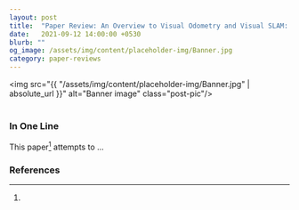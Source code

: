 ```yaml
---
layout: post
title:  "Paper Review: An Overview to Visual Odometry and Visual SLAM: Applicationsto Mobile Robotics"
date:   2021-09-12 14:00:00 +0530
blurb: ""
og_image: /assets/img/content/placeholder-img/Banner.jpg
category: paper-reviews
---
```


<img src="{{ "/assets/img/content/placeholder-img/Banner.jpg" | absolute_url }}" alt="Banner image" class="post-pic"/>
<br />
<br />


### In One Line
This paper[^1] attempts to ...





### References
[^1]: 
